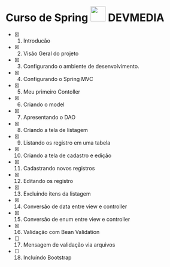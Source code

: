 
# Curso de Spring  <img src="https://www.devmedia.com.br/favicon.png?w=112" height="40"> DEVMEDIA

- [X] 1. Introducão
- [X] 2. Visão Geral do projeto
- [X] 3. Configurando o ambiente de desenvolvimento. 
- [X] 4. Configurando o Spring MVC
- [X] 5. Meu primeiro Contoller
- [X] 6. Criando o model
- [X] 7. Apresentando o DAO
- [x] 8. Criando a tela de listagem
- [X] 9. Listando os registro em uma tabela 
- [X] 10. Criando a tela de cadastro e edição
- [X] 11. Cadastrando novos registros
- [X] 12. Editando os registro
- [X] 13. Excluindo itens da listagem
- [X] 14. Conversão de data entre view e controller
- [x] 15. Conversão de enum entre view e controller
- [x] 16. Validação com Bean Validation
- [ ] 17. Mensagem de validação via arquivos
- [ ] 18. Incluíndo Bootstrap
